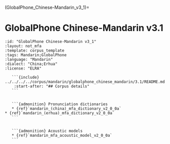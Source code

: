 
(GlobalPhone_Chinese-Mandarin_v3_1)=
# GlobalPhone Chinese-Mandarin v3.1

``````{corpus} GlobalPhone Chinese-Mandarin v3.1
:id: "GlobalPhone Chinese-Mandarin v3_1"
:layout: not_mfa
:template: corpus_template
:tags: Mandarin;GlobalPhone
:language: "Mandarin"
:dialect: "China;Erhua"
:license: "ELRA"

   ```{include} ../../../../corpus/mandarin/globalphone_chinese_mandarin/3.1/README.md
    :start-after: "## Corpus details"
   ```


   ```{admonition} Pronunciation dictionaries
   * {ref}`mandarin_(china)_mfa_dictionary_v2_0_0a`
* {ref}`mandarin_(erhua)_mfa_dictionary_v2_0_0a`
   ```


   ```{admonition} Acoustic models
   * {ref}`mandarin_mfa_acoustic_model_v2_0_0a`
   ```
``````
